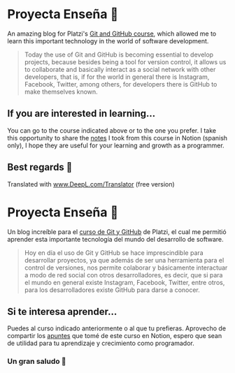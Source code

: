 # Proyecta Enseña 🤖

An amazing blog for Platzi's [Git and GitHub course](https://platzi.com/cursos/git-github/ "Git and GitHub course"), which allowed me to learn this important technology in the world of software development.

>Today the use of Git and GitHub is becoming essential to develop projects, because besides being a tool for version control, it allows us to collaborate and basically interact as a social network with other developers, that is, if for the world in general there is Instagram, Facebook, Twitter, among others, for developers there is GitHub to make themselves known.

## If you are interested in learning...
You can go to the course indicated above or to the one you prefer. I take this opportunity to share the [notes](https://aluminum-kick-a4f.notion.site/Git-and-GitHub-e82911eae31e4efd9ba57f1beff45e4f "notes") I took from this course in Notion (spanish only), I hope they are useful for your learning and growth as a programmer.

## Best regards 👋

Translated with www.DeepL.com/Translator (free version)

# Proyecta Enseña 🤖

Un blog increíble para el [curso de Git y GitHub](https://platzi.com/cursos/git-github/ "curso de Git y GitHub") de Platzi, el cual me permitió aprender esta importante tecnología del mundo del desarrollo de software.
>Hoy en día el uso de Git y GitHub se hace imprescindible para desarrollar proyectos, ya que además de ser una herramienta para el control de versiones, nos permite colaborar y básicamente interactuar a modo de red social con otros desarrolladores, es decir, que si para el mundo en general existe Instagram, Facebook, Twitter, entre otros, para los desarrolladores existe GitHub para darse a conocer.

## Si te interesa aprender...
Puedes al curso indicado anteriormente o al que tu prefieras.
Aprovecho de compartir los [apuntes](https://aluminum-kick-a4f.notion.site/Git-and-GitHub-e82911eae31e4efd9ba57f1beff45e4f "apuntes") que tomé de este curso en Notion, espero que sean de utilidad para tu aprendizaje y crecimiento como programador.

### Un gran saludo 👋
